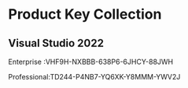 
# Product Key Collection

## Visual Studio 2022

Enterprise :VHF9H-NXBBB-638P6-6JHCY-88JWH

Professional:TD244-P4NB7-YQ6XK-Y8MMM-YWV2J
```